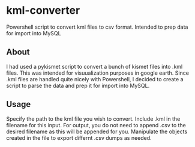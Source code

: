 # kml-converter
Powershell script to convert kml files to csv format.  Intended to prep data for import into MySQL

## About
I had used a pykismet script to convert a bunch of kismet files into .kml files.  This was intended for visuualization purposes in google earth.  Since .kml files are handled quite nicely with Powershell, I decided to create a script to parse the data and prep it for import into MySQL.

## Usage
Specify the path to the kml file you wish to convert.  Include .kml in the filename for this input.  For output, you do not need to append .csv to the desired filename as this will be appended for you.  Manipulate the objects created in the file to export differnt .csv dumps as needed.
